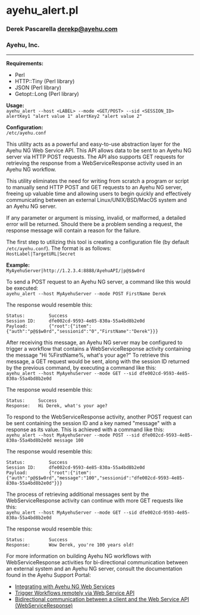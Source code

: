 # ayehu_alert.pl
### Derek Pascarella <derekp@ayehu.com>
### Ayehu, Inc.
---

**Requirements:**
* Perl
* HTTP::Tiny (Perl library)
* JSON (Perl library)
* Getopt::Long (Perl library)

**Usage:**
<br>
`ayehu_alert --host <LABEL> --mode <GET/POST> --sid <SESSION_ID> alertKey1 "alert value 1" alertKey2 "alert value 2"`

**Configuration:**
<br>
`/etc/ayehu.conf`

This utility acts as a powerful and easy-to-use abstraction layer for the Ayehu NG Web Service API. This API allows data to
be sent to an Ayehu NG server via HTTP POST requests. The API also supports GET requests for retrieving the response from a
WebServiceResponse activity used in an Ayehu NG workflow.

This utility eliminates the need for writing from scratch a program or script to manually send HTTP POST and GET requests
to an Ayehu NG server, freeing up valuable time and allowing users to begin quickly and effectively communicating between
an external Linux/UNIX/BSD/MacOS system and an Ayehu NG server.

If any parameter or argument is missing, invalid, or malformed, a detailed error will be returned. Should there be a
problem sending a request, the response message will contain a reason for the failure.

The first step to utilizing this tool is creating a configuration file (by default `/etc/ayehu.conf`). The format is as
follows:
<br>
`HostLabel|TargetURL|Secret`

**Example:**
<br>
`MyAyehuServer|http://1.2.3.4:8888/AyehuAPI/|p@$$w0rd`

To send a POST request to an Ayehu NG server, a command like this would be executed:
<br>
`ayehu_alert --host MyAyehuServer --mode POST FirstName Derek`

The response would resemble this:
<br>
```
Status:         Success
Session ID:     dfe002cd-9593-4e85-830a-55a4bd8b2e0d
Payload:        {"root":{"item":{"auth":"p@$$w0rd","sessionid":"0","FirstName":"Derek"}}}
```

After receiving this message, an Ayehu NG server may be configured to trigger a workflow that contains a WebServiceResponse
activity containing the message "Hi %FirstName%, what's your age?" To retrieve this message, a GET request would be sent,
along with the session ID returned by the previous command, by executing a command like this:
<br>
`ayehu_alert --host MyAyehuServer --mode GET --sid dfe002cd-9593-4e85-830a-55a4bd8b2e0d`

The response would resemble this:
<br>
```
Status:     Success
Response:   Hi Derek, what's your age?
```

To respond to the WebServiceResponse activity, another POST request can be sent containing the session ID and a key named
"message" with a response as its value. This is achieved with a command like this:
<br>
`ayehu_alert --host MyAyehuServer --mode POST --sid dfe002cd-9593-4e85-830a-55a4bd8b2e0d message 100`

The response would resemble this:
<br>
```
Status:         Success
Session ID:     dfe002cd-9593-4e85-830a-55a4bd8b2e0d
Payload:        {"root":{"item":{"auth":"p@$$w0rd","message":"100","sessionid":"dfe002cd-9593-4e85-830a-55a4bd8b2e0d"}}}
```

The process of retrieving additional messages sent by the WebServiceResponse activity can continue with more GET requests
like this:
<br>
`ayehu_alert --host MyAyehuServer --mode GET --sid dfe002cd-9593-4e85-830a-55a4bd8b2e0d`

The response would resemble this:
<br>
```
Status:         Success
Response:       Wow Derek, you're 100 years old!
```

For more information on building Ayehu NG workflows with WebServiceResponse activities for bi-directional communication
between an external system and an Ayehu NG server, consult the documentation found in the Ayehu Support Portal:
* [Integrating with Ayehu NG Web Services](https://support.ayehu.com/hc/en-us/articles/360014152193-Integrating-with-Ayehu-NG-Web-Services)
* [Trigger Workflows remotely via Web Service API](https://support.ayehu.com/hc/en-us/articles/360034892433-Trigger-Workflows-remotely-via-Web-Service-API)
* [Bidirectional communication between a client and the Web Service API (WebServiceResponse)](https://support.ayehu.com/hc/en-us/articles/360037302894-Bidirectional-communication-between-a-client-and-the-Web-Service-API-WebServiceResponse-)
